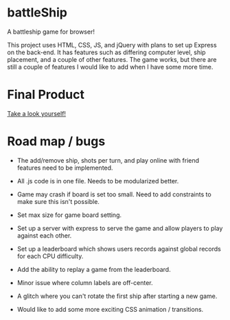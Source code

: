 # battleShip
A battleship game for browser!

This project uses HTML, CSS, JS, and jQuery with plans to set up Express on the back-end. It has features such as differing computer level, ship placement, and a couple of other features. The game works, but there are still a couple of features I would like to add when I have some more time.

# Final Product
[Take a look yourself!](https://alex-hladun.github.io/battleShip/)

# Road map / bugs

* The add/remove ship, shots per turn, and play online with friend features need to be implemented. 

* All .js code is in one file. Needs to be modularized better. 

* Game may crash if board is set too small. Need to add constraints to make sure this isn't possible.

* Set max size for game board setting. 

* Set up a server with express to serve the game and allow players to play against each other. 

* Set up a leaderboard which shows users records against global records for each CPU difficulty. 

* Add the ability to replay a game from the leaderboard.

* Minor issue where column labels are off-center.

* A glitch where you can't rotate the first ship after starting a new game.

* Would like to add some more exciting CSS animation / transitions. 
